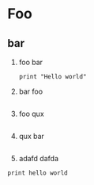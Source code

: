 # Foo

## bar
1. foo bar

    ```
    print "Hello world"
    ```

2. bar foo
    ```print "Hello world"
    ```

3. foo qux


    ```print "Hello world"
    ```

4. qux bar

```print hello world
```

5. adafd dafda
<pre><code>print hello world</code></pre>


